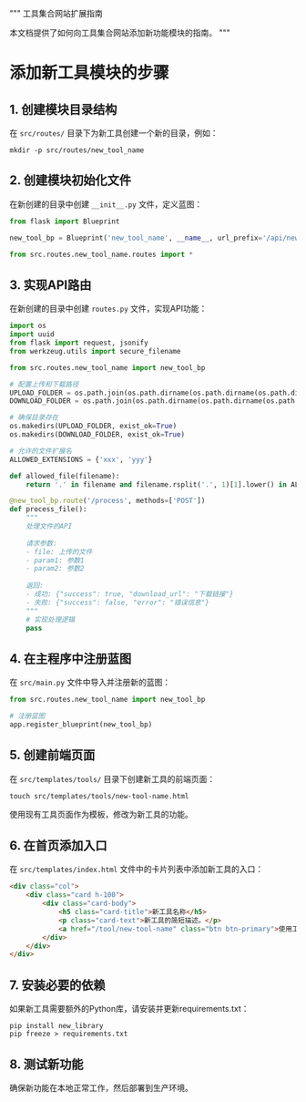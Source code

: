 """
工具集合网站扩展指南

本文档提供了如何向工具集合网站添加新功能模块的指南。
"""

# 添加新工具模块的步骤

## 1. 创建模块目录结构

在 `src/routes/` 目录下为新工具创建一个新的目录，例如：

```
mkdir -p src/routes/new_tool_name
```

## 2. 创建模块初始化文件

在新创建的目录中创建 `__init__.py` 文件，定义蓝图：

```python
from flask import Blueprint

new_tool_bp = Blueprint('new_tool_name', __name__, url_prefix='/api/new-tool-name')

from src.routes.new_tool_name.routes import *
```

## 3. 实现API路由

在新创建的目录中创建 `routes.py` 文件，实现API功能：

```python
import os
import uuid
from flask import request, jsonify
from werkzeug.utils import secure_filename

from src.routes.new_tool_name import new_tool_bp

# 配置上传和下载路径
UPLOAD_FOLDER = os.path.join(os.path.dirname(os.path.dirname(os.path.dirname(__file__))), 'static', 'uploads')
DOWNLOAD_FOLDER = os.path.join(os.path.dirname(os.path.dirname(os.path.dirname(__file__))), 'static', 'downloads')

# 确保目录存在
os.makedirs(UPLOAD_FOLDER, exist_ok=True)
os.makedirs(DOWNLOAD_FOLDER, exist_ok=True)

# 允许的文件扩展名
ALLOWED_EXTENSIONS = {'xxx', 'yyy'}

def allowed_file(filename):
    return '.' in filename and filename.rsplit('.', 1)[1].lower() in ALLOWED_EXTENSIONS

@new_tool_bp.route('/process', methods=['POST'])
def process_file():
    """
    处理文件的API
    
    请求参数:
    - file: 上传的文件
    - param1: 参数1
    - param2: 参数2
    
    返回:
    - 成功: {"success": true, "download_url": "下载链接"}
    - 失败: {"success": false, "error": "错误信息"}
    """
    # 实现处理逻辑
    pass
```

## 4. 在主程序中注册蓝图

在 `src/main.py` 文件中导入并注册新的蓝图：

```python
from src.routes.new_tool_name import new_tool_bp

# 注册蓝图
app.register_blueprint(new_tool_bp)
```

## 5. 创建前端页面

在 `src/templates/tools/` 目录下创建新工具的前端页面：

```
touch src/templates/tools/new-tool-name.html
```

使用现有工具页面作为模板，修改为新工具的功能。

## 6. 在首页添加入口

在 `src/templates/index.html` 文件中的卡片列表中添加新工具的入口：

```html
<div class="col">
    <div class="card h-100">
        <div class="card-body">
            <h5 class="card-title">新工具名称</h5>
            <p class="card-text">新工具的简短描述。</p>
            <a href="/tool/new-tool-name" class="btn btn-primary">使用工具</a>
        </div>
    </div>
</div>
```

## 7. 安装必要的依赖

如果新工具需要额外的Python库，请安装并更新requirements.txt：

```
pip install new_library
pip freeze > requirements.txt
```

## 8. 测试新功能

确保新功能在本地正常工作，然后部署到生产环境。
